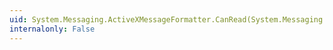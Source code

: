```yaml
---
uid: System.Messaging.ActiveXMessageFormatter.CanRead(System.Messaging.Message)
internalonly: False
---
```

